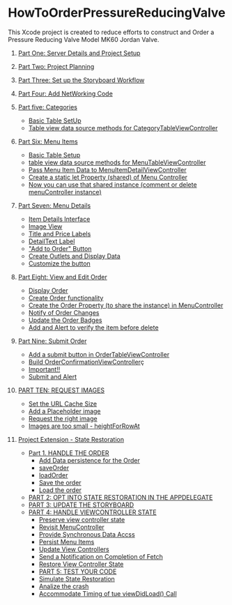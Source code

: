 # HowToOrderPressureReducingValve
This Xcode project is created to  reduce efforts to construct and Order a Pressure Reducing Valve Model MK60 Jordan Valve.

1. [Part One: Server Details and Project Setup](https://github.com/c4arl0s/RestaurantApp/blob/master/README.md#part-one-server-details-and-project-setup)
2. [Part Two: Project Planning](https://github.com/c4arl0s/RestaurantApp/blob/master/README.md#part-two-project-planning)
3. [Part Three: Set up the Storyboard Workflow](https://github.com/c4arl0s/RestaurantApp/blob/master/README.md#part-three-set-up-the-storyboard-workflow)
4. [Part Four: Add NetWorking Code](https://github.com/c4arl0s/RestaurantApp/blob/master/README.md#part-four-add-networking-code)
5. [Part five: Categories](https://github.com/c4arl0s/RestaurantApp/blob/master/README.md#part-five-categories)
   * [Basic Table SetUp](https://github.com/c4arl0s/RestaurantApp/blob/master/README.md#--basic-table-setup)
   * [Table view data source methods for CategoryTableViewController](https://github.com/c4arl0s/RestaurantApp/blob/master/README.md#--table-view-data-source-methods-for-categorytableviewcontroller)
6. [Part Six: Menu Items](https://github.com/c4arl0s/RestaurantApp/blob/master/README.md#part-six-menu-items)
   * [Basic Table Setup](https://github.com/c4arl0s/RestaurantApp/blob/master/README.md#--basic-table-setup-1)
   * [table view data source methods for MenuTableViewController](https://github.com/c4arl0s/RestaurantApp/blob/master/README.md#table-view-data-source-methods-for-menutableviewcontroller)
   * [Pass Menu Item Data to MenuItemDetailViewController](https://github.com/c4arl0s/RestaurantApp/blob/master/README.md#--pass-menu-item-data-to-menuitemdetailviewcontroller)
   * [Create a static let Property (shared) of Menu Controller](https://github.com/c4arl0s/RestaurantApp/blob/master/README.md#--create-a-static-let-property-shared-of-menu-controller)
   * [Now you can use that shared instance (comment or delete menuController instance)](https://github.com/c4arl0s/RestaurantApp/blob/master/README.md#now-you-can-use-that-shared-instance-comment-or-delete-menucontroller-instance)
  
7. [Part Seven: Menu Details](https://github.com/c4arl0s/RestaurantApp/blob/master/README.md#part-seven-menu-details)
   * [Item Details Interface](https://github.com/c4arl0s/RestaurantApp/blob/master/README.md#--item-details-interface)
   * [Image View]()
   * [Title and Price Labels]()
   * [DetailText Label]()
   * ["Add to Order" Button]()
   * [Create Outlets and Display Data]()
   * [Customize the button](https://github.com/c4arl0s/RestaurantApp/blob/master/README.md#--customize-the-button)
8. [Part Eight: View and Edit Order](https://github.com/c4arl0s/RestaurantApp/blob/master/README.md#part-eight-view-and-edit-order)
    * [Display Order](https://github.com/c4arl0s/RestaurantApp/blob/master/README.md#--display-order)
    * [Create Order functionality](https://github.com/c4arl0s/RestaurantApp/blob/master/README.md#create-order-functionality)
    * [Create the Order Property (to share the instance) in MenuController]()
    * [Notify of Order Changes](https://github.com/c4arl0s/RestaurantApp/blob/master/README.md#--notify-of-order-changes)
    * [Update the Order Badges](https://github.com/c4arl0s/RestaurantApp/blob/master/README.md#--update-the-order-badges)
    * [Add and Alert to verify the item before delete](https://github.com/c4arl0s/RestaurantApp/blob/master/README.md#add-an-alert-to-verify-the-item-to-delete)
9. [Part Nine: Submit Order](https://github.com/c4arl0s/RestaurantApp/blob/master/README.md#part-nine-submit-order)
    * [Add a submit button in OrderTableViewController](https://github.com/c4arl0s/RestaurantApp/blob/master/README.md#add-a-submit-button-in-ordertableviewcontroller)
    * [Build OrderConfirmationViewController](https://github.com/c4arl0s/RestaurantApp/blob/master/README.md#build-orderconfirmationviewcontroller)ç
    * [Important!!](https://github.com/c4arl0s/RestaurantApp/blob/master/README.md#important-)
    * [Submit and Alert](https://github.com/c4arl0s/RestaurantApp/blob/master/README.md#submit-and-alert)
10. [PART TEN: REQUEST IMAGES](https://github.com/c4arl0s/RestaurantApp/blob/master/README.md#part-ten-request-images)
    * [Set the URL Cache Size]()
    * [Add a Placeholder image]()
    * [Request the right image]()
    * [Images are too small - heightForRowAt]()
11. [Project Extension - State Restoration](https://github.com/c4arl0s/RestaurantApp/blob/master/README.md#project-extension---state-restoration)  
    * [Part 1. HANDLE THE ORDER]()
      * [Add Data persistence for the Order]()
      * [saveOrder]()
      * [loadOrder]()
      * [Save the order]()
      * [Load the order]()
    * [PART 2: OPT INTO STATE RESTORATION IN THE APPDELEGATE]()
    * [PART 3: UPDATE THE STORYBOARD]()
    * [PART 4: HANDLE VIEWCONTROLLER STATE]()
      * [Preserve view controller state]()
      * [Revisit MenuController]()
      * [Provide Synchronous Data Accss]()
      * [Persist Menu Items]()
      * [Update View Controllers]()
      * [Send a Notification on Completion of Fetch]()
      * [Restore View Controller State]()
      * [PART 5: TEST YOUR CODE]()
      * [Simulate State Restoration]()
      * [Analize the crash]()
      * [Accommodate Timing of tue viewDidLoad() Call]()
    
